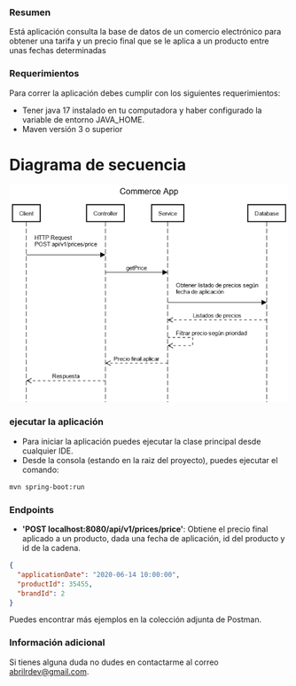 ### Resumen

Está aplicación consulta la base de datos de un comercio electrónico para obtener una tarifa y un precio final que se le 
aplica a un producto entre unas fechas determinadas

### Requerimientos

Para correr la aplicación debes cumplir con los siguientes requerimientos:

- Tener java 17 instalado en tu computadora y haber configurado la variable de entorno JAVA_HOME.
- Maven versión 3 o superior

# Diagrama de secuencia

![Diagrama de secuencia](commerceApp/src/main/resources/img/sequence-diagram.png)

### ejecutar la aplicación

- Para iniciar la aplicación puedes ejecutar la clase principal desde cualquier IDE.
- Desde la consola (estando en la raiz del proyecto), puedes ejecutar el comando:

```bash
mvn spring-boot:run
```

### Endpoints

- **'POST localhost:8080/api/v1/prices/price'**:  Obtiene el precio final aplicado a un producto, dada una fecha de aplicación, id del producto y id de la cadena.

```json
{
  "applicationDate": "2020-06-14 10:00:00",
  "productId": 35455,
  "brandId": 2
}
```

Puedes encontrar más ejemplos en la colección adjunta de Postman.

### Información adicional

Si tienes alguna duda no dudes en contactarme al correo [abrilrdev@gmail.com](mailto:abrilrdev@gmail.com).
